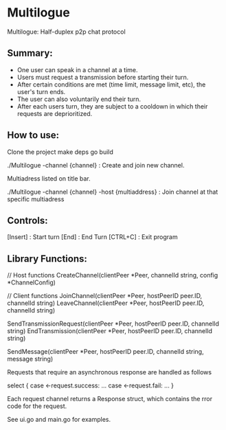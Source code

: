 # Multilogue
Multilogue: Half-duplex p2p chat protocol 


## Summary: 
- One user can speak in a channel at a time. 
- Users must request a transmission before starting their turn. 
- After certain conditions are met (time limit, message limit, etc), the user's turn ends.
- The user can also voluntarily end their turn. 
- After each users turn, they are subject to a cooldown in which their requests are deprioritized. 

## How to use: 
Clone the project
make deps 
go build 

./Multilogue -channel {channel} : Create and join new channel.

Multiadress listed on title bar. 

./Multilogue -channel {channel} -host {multiaddress} : Join channel at that specific multiadress 

## Controls: 
[Insert] : Start turn 
[End]  : End Turn 
[CTRL+C] : Exit program 

## Library Functions: 
// Host functions
CreateChannel(clientPeer *Peer, channelId string, config *ChannelConfig)

// Client functions
JoinChannel(clientPeer *Peer, hostPeerID peer.ID, channelId string) 
LeaveChannel(clientPeer *Peer, hostPeerID peer.ID, channelId string)

SendTransmissionRequest(clientPeer *Peer, hostPeerID peer.ID, channelId string) 
EndTransmission(clientPeer *Peer, hostPeerID peer.ID, channelId string)

SendMessage(clientPeer *Peer, hostPeerID peer.ID, channelId string, message string)

Requests that require an asynchronous response are handled as follows 

select {
    case <-request.success:
       ...
    case <-request.fail:
       ...
}

Each request channel returns a Response struct, which contains the rror code for the 
request. 

See ui.go and main.go for examples. 